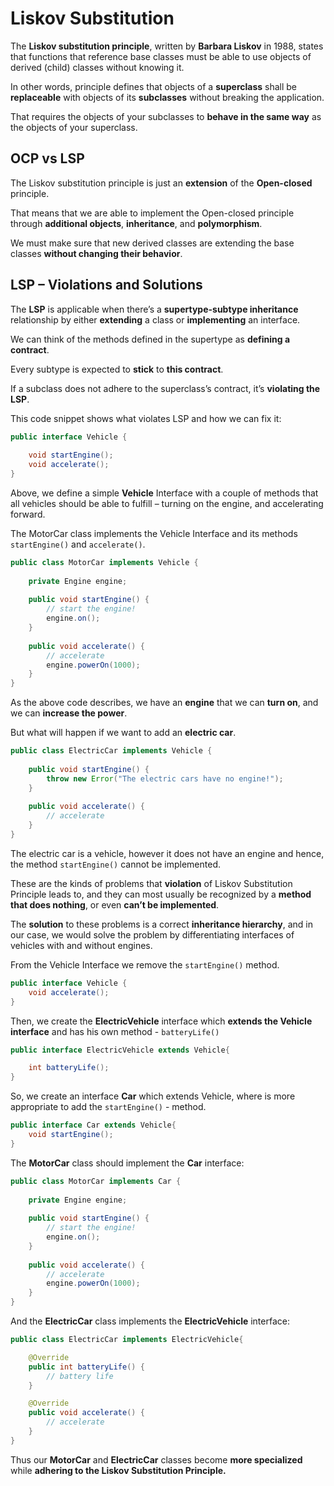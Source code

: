 
# Liskov Substitution

The **Liskov substitution principle**, written by **Barbara Liskov** in 1988, states that functions that reference base classes must be able to use objects of derived (child) classes without knowing it.

In other words, principle defines that objects of a **superclass** shall be **replaceable** with objects of its **subclasses** without breaking the application.

That requires the objects of your subclasses to **behave in the same way** as the objects of your superclass.

## OCP vs LSP​

The Liskov substitution principle is just an **extension** of the **Open-closed** principle. 

That means that we are able to implement the Open-closed principle through **additional objects**, **inheritance**, and **polymorphism**.​

We must make sure that new derived classes are extending the base classes **without changing their behavior**. 

## LSP – Violations and Solutions​

The **LSP** is applicable when there’s a **supertype-subtype inheritance** relationship by either **extending** a class or **implementing** an interface. 

We can think of the methods defined in the supertype as **defining a contract**.

Every subtype is expected to **stick** to **this contract**. 

If a subclass does not adhere to the superclass’s contract, it’s **violating the LSP**.

This code snippet shows what violates LSP and how we can fix it:

```java
public interface Vehicle {
 
    void startEngine();
    void accelerate();
}
```
Above, we define a simple **Vehicle** Interface with a couple of methods that all vehicles should be able to fulfill – turning on the engine, and accelerating forward.

The MotorCar class implements the Vehicle Interface and its methods `startEngine()` and `accelerate()`.

```java
public class MotorCar implements Vehicle {
 
    private Engine engine;
 
    public void startEngine() {
        // start the engine!
        engine.on();
    }
 
    public void accelerate() {
        // accelerate
        engine.powerOn(1000);
    }
}
```

As the above code describes, we have an **engine** that we can **turn on**, and we can **increase the power**.

But what will happen if we want to add an **electric car**.

```java
public class ElectricCar implements Vehicle {
 
    public void startEngine() {
        throw new Error("The electric cars have no engine!");
    }
 
    public void accelerate() {
        // accelerate
    }
}
```
The electric car is a vehicle, however it does not have an engine and hence, the method `startEngine()` cannot be implemented.

These are the kinds of problems that **violation** of Liskov Substitution Principle leads to, and they can most usually be recognized by a **method that does nothing**, or even **can’t be implemented**.

The **solution** to these problems is a correct **inheritance hierarchy**, and in our case, we would solve the problem by differentiating interfaces of vehicles with and without engines.


From the Vehicle Interface we remove the `startEngine()` method.

```java
public interface Vehicle {
    void accelerate();
}
```

Then, we create the **ElectricVehicle** interface which **extends the Vehicle interface** and has his own method - `batteryLife()`

```java
public interface ElectricVehicle extends Vehicle{

    int batteryLife();
}
```
So, we create an interface **Car** which extends Vehicle, where is more appropriate to add the `startEngine()` - method.

```java
public interface Car extends Vehicle{
    void startEngine();
}
```

The **MotorCar** class should implement the **Car** interface:

```java
public class MotorCar implements Car {
 
    private Engine engine;
 
    public void startEngine() {
        // start the engine!
        engine.on();
    }
 
    public void accelerate() {
        // accelerate
        engine.powerOn(1000);
    }
}
```

And the **ElectricCar** class implements the **ElectricVehicle** interface:

```java
public class ElectricCar implements ElectricVehicle{

    @Override
    public int batteryLife() {
        // battery life
    }

    @Override
    public void accelerate() {
        // accelerate
    }
}
```

Thus our **MotorCar** and **ElectricCar** classes become **more specialized** while **adhering to the Liskov Substitution Principle.**

